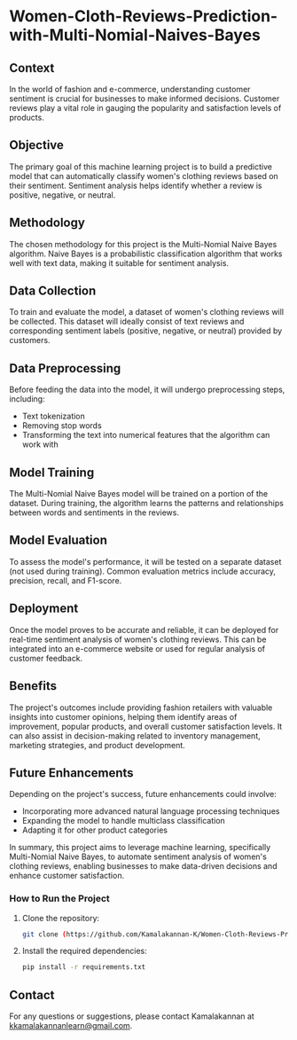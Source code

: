 # Women-Cloth-Reviews-Prediction-with-Multi-Nomial-Naives-Bayes

## Context
In the world of fashion and e-commerce, understanding customer sentiment is crucial for businesses to make informed decisions. Customer reviews play a vital role in gauging the popularity and satisfaction levels of products.

## Objective
The primary goal of this machine learning project is to build a predictive model that can automatically classify women's clothing reviews based on their sentiment. Sentiment analysis helps identify whether a review is positive, negative, or neutral.

## Methodology
The chosen methodology for this project is the Multi-Nomial Naive Bayes algorithm. Naive Bayes is a probabilistic classification algorithm that works well with text data, making it suitable for sentiment analysis.

## Data Collection
To train and evaluate the model, a dataset of women's clothing reviews will be collected. This dataset will ideally consist of text reviews and corresponding sentiment labels (positive, negative, or neutral) provided by customers.

## Data Preprocessing
Before feeding the data into the model, it will undergo preprocessing steps, including:
- Text tokenization
- Removing stop words
- Transforming the text into numerical features that the algorithm can work with

## Model Training
The Multi-Nomial Naive Bayes model will be trained on a portion of the dataset. During training, the algorithm learns the patterns and relationships between words and sentiments in the reviews.

## Model Evaluation
To assess the model's performance, it will be tested on a separate dataset (not used during training). Common evaluation metrics include accuracy, precision, recall, and F1-score.

## Deployment
Once the model proves to be accurate and reliable, it can be deployed for real-time sentiment analysis of women's clothing reviews. This can be integrated into an e-commerce website or used for regular analysis of customer feedback.

## Benefits
The project's outcomes include providing fashion retailers with valuable insights into customer opinions, helping them identify areas of improvement, popular products, and overall customer satisfaction levels. It can also assist in decision-making related to inventory management, marketing strategies, and product development.

## Future Enhancements
Depending on the project's success, future enhancements could involve:
- Incorporating more advanced natural language processing techniques
- Expanding the model to handle multiclass classification
- Adapting it for other product categories

In summary, this project aims to leverage machine learning, specifically Multi-Nomial Naive Bayes, to automate sentiment analysis of women's clothing reviews, enabling businesses to make data-driven decisions and enhance customer satisfaction.



### How to Run the Project
1. Clone the repository:
   ```bash
   git clone (https://github.com/Kamalakannan-K/Women-Cloth-Reviews-Prediction-with-Multi-Nomial-Naives-Bayes.git)
2. Install the required dependencies:
   ```bash
   pip install -r requirements.txt

## Contact
For any questions or suggestions, please contact Kamalakannan at kkamalakannanlearn@gmail.com.




